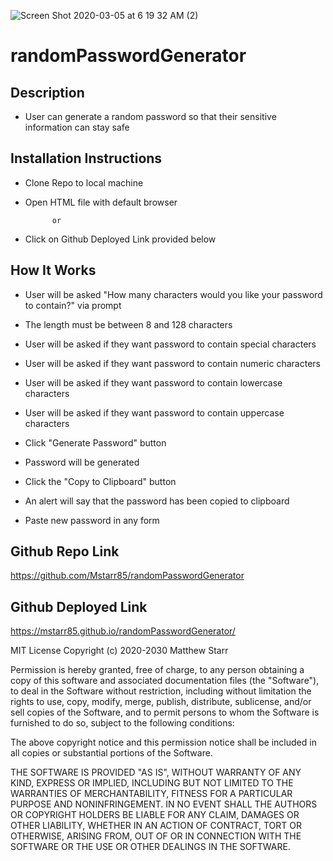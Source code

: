 ![Screen Shot 2020-03-05 at 6 19 32 AM (2)](https://user-images.githubusercontent.com/53281244/75977263-ffa97100-5ea9-11ea-9025-dd136e7a9a98.png)

# randomPasswordGenerator

## Description

 * User can generate a random password so that their sensitive information can stay safe

## Installation Instructions

 * Clone Repo to local machine
 
 * Open HTML file with default browser
 
             or 
             
 * Click on Github Deployed Link provided below
 
## How It Works

 * User will be asked "How many characters would you like your password to contain?" via prompt
 
 * The length must be between 8 and 128 characters 
 
 * User will be asked if they want password to contain special characters
 
 * User will be asked if they want password to contain numeric characters
 
 * User will be asked if they want password to contain lowercase characters
 
 * User will be asked if they want password to contain uppercase characters
 
 * Click "Generate Password" button
 
 * Password will be generated 
 
 * Click the "Copy to Clipboard" button 
 
 * An alert will say that the password has been copied to clipboard
 
 * Paste new password in any form 
 
## Github Repo Link

https://github.com/Mstarr85/randomPasswordGenerator

## Github Deployed Link

https://mstarr85.github.io/randomPasswordGenerator/


MIT License
Copyright (c) 2020-2030 Matthew Starr

Permission is hereby granted, free of charge, to any person obtaining a copy of this software and associated documentation files (the "Software"), to deal in the Software without restriction, including without limitation the rights to use, copy, modify, merge, publish, distribute, sublicense, and/or sell copies of the Software, and to permit persons to whom the Software is furnished to do so, subject to the following conditions:

The above copyright notice and this permission notice shall be included in all copies or substantial portions of the Software.

THE SOFTWARE IS PROVIDED "AS IS", WITHOUT WARRANTY OF ANY KIND, EXPRESS OR IMPLIED, INCLUDING BUT NOT LIMITED TO THE WARRANTIES OF MERCHANTABILITY, FITNESS FOR A PARTICULAR PURPOSE AND NONINFRINGEMENT. IN NO EVENT SHALL THE AUTHORS OR COPYRIGHT HOLDERS BE LIABLE FOR ANY CLAIM, DAMAGES OR OTHER LIABILITY, WHETHER IN AN ACTION OF CONTRACT, TORT OR OTHERWISE, ARISING FROM, OUT OF OR IN CONNECTION WITH THE SOFTWARE OR THE USE OR OTHER DEALINGS IN THE SOFTWARE.






